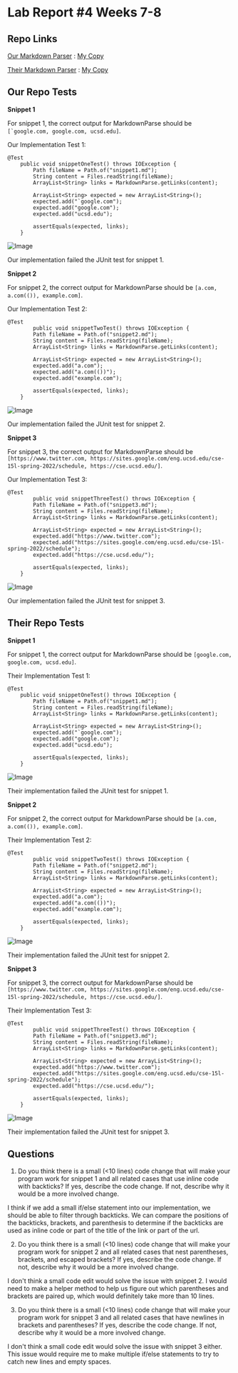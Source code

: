 # Lab Report #4 Weeks 7-8

## Repo Links

[Our Markdown Parser](https://github.com/thanhnhanlam/markdown-parser) : [My Copy](https://github.com/damiyu/ourrepo)

[Their Markdown Parser](https://github.com/NuojinliXu/markdown-parser) : [My Copy](https://github.com/damiyu/theirrepo)

## Our Repo Tests

**Snippet 1**

For snippet 1, the correct output for MarkdownParse should be ``[`google.com, google.com, ucsd.edu]``.

Our Implementation Test 1:
```
@Test
    public void snippetOneTest() throws IOException {
        Path fileName = Path.of("snippet1.md");
        String content = Files.readString(fileName);
        ArrayList<String> links = MarkdownParse.getLinks(content);

        ArrayList<String> expected = new ArrayList<String>();
        expected.add("`google.com");
        expected.add("google.com");
        expected.add("ucsd.edu");

        assertEquals(expected, links);
    }
```
![Image](labfourimages/oursnip1.png)

Our implementation failed the JUnit test for snippet 1.

**Snippet 2**

For snippet 2, the correct output for MarkdownParse should be `[a.com, a.com(()), example.com]`.

Our Implementation Test 2:
```
@Test
        public void snippetTwoTest() throws IOException {
        Path fileName = Path.of("snippet2.md");
        String content = Files.readString(fileName);
        ArrayList<String> links = MarkdownParse.getLinks(content);

        ArrayList<String> expected = new ArrayList<String>();
        expected.add("a.com");
        expected.add("a.com(())");
        expected.add("example.com");

        assertEquals(expected, links);
    }
```
![Image](labfourimages/oursnip2.png)

Our implementation failed the JUnit test for snippet 2.

**Snippet 3**

For snippet 3, the correct output for MarkdownParse should be `[https://www.twitter.com, https://sites.google.com/eng.ucsd.edu/cse-15l-spring-2022/schedule, https://cse.ucsd.edu/]`.

Our Implementation Test 3:
```
@Test
        public void snippetThreeTest() throws IOException {
        Path fileName = Path.of("snippet3.md");
        String content = Files.readString(fileName);
        ArrayList<String> links = MarkdownParse.getLinks(content);

        ArrayList<String> expected = new ArrayList<String>();
        expected.add("https://www.twitter.com");
        expected.add("https://sites.google.com/eng.ucsd.edu/cse-15l-spring-2022/schedule");
        expected.add("https://cse.ucsd.edu/");

        assertEquals(expected, links);
    }
```

![Image](labfourimages/oursnip3.png)

Our implementation failed the JUnit test for snippet 3.

## Their Repo Tests

**Snippet 1**

For snippet 1, the correct output for MarkdownParse should be `[google.com, google.com, ucsd.edu]`.

Their Implementation Test 1:
```
@Test
    public void snippetOneTest() throws IOException {
        Path fileName = Path.of("snippet1.md");
        String content = Files.readString(fileName);
        ArrayList<String> links = MarkdownParse.getLinks(content);

        ArrayList<String> expected = new ArrayList<String>();
        expected.add("`google.com");
        expected.add("google.com");
        expected.add("ucsd.edu");

        assertEquals(expected, links);
    }
```
![Image](labfourimages/theirsnip1.png)

Their implementation failed the JUnit test for snippet 1.

**Snippet 2**

For snippet 2, the correct output for MarkdownParse should be `[a.com, a.com(()), example.com]`.

Their Implementation Test 2:
```
@Test
        public void snippetTwoTest() throws IOException {
        Path fileName = Path.of("snippet2.md");
        String content = Files.readString(fileName);
        ArrayList<String> links = MarkdownParse.getLinks(content);

        ArrayList<String> expected = new ArrayList<String>();
        expected.add("a.com");
        expected.add("a.com(())");
        expected.add("example.com");

        assertEquals(expected, links);
    }
```
![Image](labfourimages/theirsnip2.png)

Their implementation failed the JUnit test for snippet 2.

**Snippet 3**

For snippet 3, the correct output for MarkdownParse should be `[https://www.twitter.com, https://sites.google.com/eng.ucsd.edu/cse-15l-spring-2022/schedule, https://cse.ucsd.edu/]`.

Their Implementation Test 3:
```
@Test
        public void snippetThreeTest() throws IOException {
        Path fileName = Path.of("snippet3.md");
        String content = Files.readString(fileName);
        ArrayList<String> links = MarkdownParse.getLinks(content);

        ArrayList<String> expected = new ArrayList<String>();
        expected.add("https://www.twitter.com");
        expected.add("https://sites.google.com/eng.ucsd.edu/cse-15l-spring-2022/schedule");
        expected.add("https://cse.ucsd.edu/");

        assertEquals(expected, links);
    }
```

![Image](labfourimages/theirsnip3.png)

Their implementation failed the JUnit test for snippet 3.

## Questions

1) Do you think there is a small (<10 lines) code change that will make your program work for snippet 1 and all related cases that use inline code with backticks? If yes, describe the code change. If not, describe why it would be a more involved change.

I think if we add a small if/else statement into our implementation, we should be able to filter through backticks. We can compare the positions of the backticks, brackets, and parenthesis to determine if the backticks are used as inline code or part of the title of the link or part of the url.

2) Do you think there is a small (<10 lines) code change that will make your program work for snippet 2 and all related cases that nest parentheses, brackets, and escaped brackets? If yes, describe the code change. If not, describe why it would be a more involved change.

I don't think a small code edit would solve the issue with snippet 2. I would need to make a helper method to help us figure out which parentheses and brackets are paired up, which would definitely take more than 10 lines.

3) Do you think there is a small (<10 lines) code change that will make your program work for snippet 3 and all related cases that have newlines in brackets and parentheses? If yes, describe the code change. If not, describe why it would be a more involved change.

I don't think a small code edit would solve the issue with snippet 3 either. This issue would require me to make multiple if/else statements to try to catch new lines and empty spaces.
